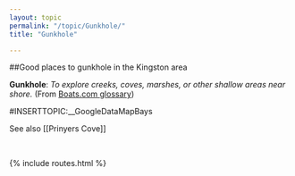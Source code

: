 ```yaml
---
layout: topic
permalink: "/topic/Gunkhole/"
title: "Gunkhole"

---
```


##Good places to gunkhole in the Kingston area

<b>Gunkhole</b>: <i>To explore creeks, coves, marshes, or other shallow areas near shore.</i>  (From <a href="http://www.boats.com/glossary/G.jsp">Boats.com glossary</a>)

#INSERTTOPIC:__GoogleDataMapBays


See also [[Prinyers Cove]]

<br>

{% include routes.html %}
